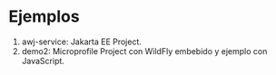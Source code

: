 # Ejemplos

1. awj-service:  Jakarta EE Project.
2. demo2:  Microprofile Project con WildFly embebido y ejemplo con JavaScript.


